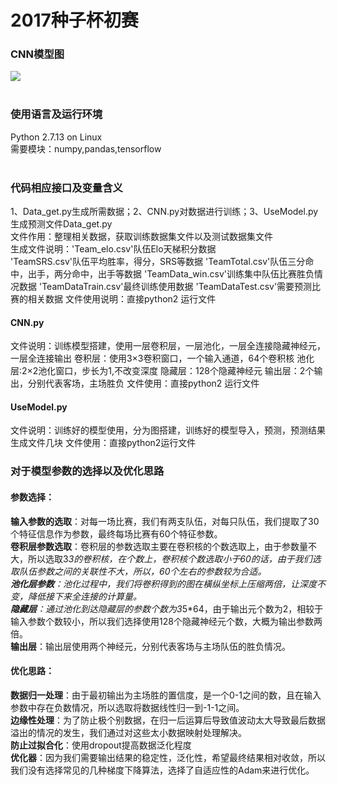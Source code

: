 # 2017种子杯初赛</br>
### CNN模型图</br>
![](http://images2015.cnblogs.com/blog/1042406/201703/1042406-20170301104438813-230726230.png)</br></br>
### 使用语言及运行环境</br>
Python 2.7.13 on Linux</br>
需要模块：numpy,pandas,tensorflow</br></br>
### 代码相应接口及变量含义</br>
1、Data_get.py生成所需数据；2、CNN.py对数据进行训练；3、UseModel.py生成预测文件Data_get.py</br>
文件作用：整理相关数据，获取训练数据集文件以及测试数据集文件</br>
生成文件说明：'Team_elo.csv'队伍Elo天梯积分数据</br>
            'TeamSRS.csv'队伍平均胜率，得分，SRS等数据
            'TeamTotal.csv'队伍三分命中，出手，两分命中，出手等数据
            'TeamData_win.csv'训练集中队伍比赛胜负情况数据
            'TeamDataTrain.csv'最终训练使用数据
            'TeamDataTest.csv'需要预测比赛的相关数据
文件使用说明：直接python2 运行文件
#### CNN.py</br>
文件说明：训练模型搭建，使用一层卷积层，一层池化，一层全连接隐藏神经元，一层全连接输出
        卷积层：使用3×3卷积窗口，一个输入通道，64个卷积核
        池化层:2×2池化窗口，步长为1,不改变深度
        隐藏层：128个隐藏神经元
        输出层：2个输出，分别代表客场，主场胜负
文件使用：直接python2 运行文件
#### UseModel.py</br>
文件说明：训练好的模型使用，分为图搭建，训练好的模型导入，预测，预测结果生成文件几块
文件使用：直接python2运行文件 </br>
### 对于模型参数的选择以及优化思路</br>
#### 参数选择：</br>
<b>输入参数的选取</b>：对每一场比赛，我们有两支队伍，对每只队伍，我们提取了30个特征信息作为参数，最终每场比赛有60个特征参数。</br>
<b>卷积层参数选取</b>：卷积层的参数选取主要在卷积核的个数选取上，由于参数量不大，所以选取3*3的卷积核，在个数上，卷积核个数选取小于60的话，由于我们选取队伍参数之间的关联性不大，所以，60个左右的参数较为合适。</br>
<b>池化层参数</b>：池化过程中，我们将卷积得到的图在橫纵坐标上压缩两倍，让深度不变，降低接下来全连接的计算量。</br>
<b>隐藏层</b>：通过池化到达隐藏层的参数个数为3*5*64，由于输出元个数为2，相较于输入参数个数较小，所以我们选择使用128个隐藏神经元个数，大概为输出参数两倍。</br>
<b>输出层</b>：输出层使用两个神经元，分别代表客场与主场队伍的胜负情况。</br>
#### 优化思路：</br>
<b>数据归一处理</b>：由于最初输出为主场胜的置信度，是一个0-1之间的数，且在输入参数中存在负数情况，所以选取将数据线性归一到-1-1之间。</br>
<b>边缘性处理</b>：为了防止极个别数据，在归一后运算后导致值波动太大导致最后数据溢出的情况的发生，我们通过对这些太小数据映射处理解决。</br>
<b>防止过拟合化</b>：使用dropout提高数据泛化程度</br>
<b>优化器</b>：因为我们需要输出结果的稳定性，泛化性，希望最终结果相对收敛，所以我们没有选择常见的几种梯度下降算法，选择了自适应性的Adam来进行优化。
